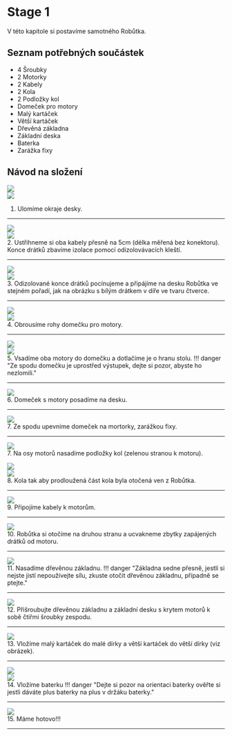 # Stage 1
V této kapitole si postavíme samotného Robůtka.

## Seznam potřebných součástek
 - 4 Šroubky
 - 2 Motorky
 - 2 Kabely
 - 2 Kola
 - 2 Podložky kol
 - Domeček pro motory
 - Malý kartáček
 - Větší kartáček
 - Dřevěná základna
 - Základní deska
 - Baterka
 - Zarážka fixy


## Návod na složení

![](assets/IMG-step1.png)<br>
![](assets/IMG-step1-done-back.png)<br>
1. Ulomíme okraje desky.
<hr>

![](assets/IMG-step2-cut.png)<br>
![](assets/IMG-step2-done.png)<br>
2. Ustřihneme si oba kabely přesně na 5cm (délka měřená bez konektoru). Konce drátků zbavíme izolace pomocí odizolovávacích kleští.
<hr>

![](assets/IMG-step3-one.png)<br>
![](assets/IMG-step3-two.png)<br>
3. Odizolované konce drátků pocínujeme a připájíme na desku Robůtka ve stejném pořadí, jak na obrázku s bílým drátkem v díře ve tvaru čtverce.

<hr>

![](assets/IMG-step4.png)<br>
![](assets/IMG-step4-doing.png)<br>
4. Obrousíme rohy domečku pro motory.
<hr>

![](assets/IMG-step5.png)<br>
![](assets/IMG-step5-done.png)<br>
5. Vsadíme oba motory do domečku a dotlačíme je o hranu stolu.
!!! danger "Ze spodu domečku je uprostřed výstupek, dejte si pozor, abyste ho nezlomili."
<hr>

![](assets/IMG-step6-house.png)<br>
6. Domeček s motory posadíme na desku. 
<hr>

![](assets/IMG-step6-done.png)<br>
7. Ze spodu upevníme domeček na mortorky, zarážkou fixy.
<hr>

![](assets/IMG-step7.png)<br>
7. Na osy motorů nasadíme podložky kol (zelenou stranou k motoru).

![](assets/IMG-step7-done.png)<br>
![](assets/IMG-step7-detail.png)<br>
8. Kola tak aby prodloužená část kola byla otočená ven z Robůtka.
<hr>

![](assets/IMG-step8-done.png)<br>
9. Připojíme kabely k motorům.
<hr>

![](assets/IMG-step9-done.png)<br>
10. Robůtka si otočíme na druhou stranu a ucvakneme zbytky zapájených drátků od motoru.
<hr>

![](assets/IMG-step10-done.png)<br>
11. Nasadíme dřevěnou základnu.
!!! danger "Základna sedne přesně, jestli si nejste jistí nepoužívejte sílu, zkuste otočit dřevěnou základnu, případně se ptejte."
<hr>
 
![](assets/IMG-step11-done.png)<br>
12. Přišroubujte dřevěnou základnu a základní desku s krytem motorů k sobě čtiřmi šroubky zespodu.
<hr>

![](assets/IMG-step12-done.png)<br>
13. Vložíme malý kartáček do malé dírky a větší kartáček do větší dírky (viz obrázek).
<hr>

![](assets/IMG-step13.png)<br>
![](assets/IMG-step13-done.png)<br>
14. Vložíme baterku 
!!! danger "Dejte si pozor na orientaci baterky ověřte si jestli dáváte plus baterky na plus v držáku baterky."
<hr>

![](assets/IMG-step13-done.png)<br>
15. Máme hotovo!!!
<hr>
 
